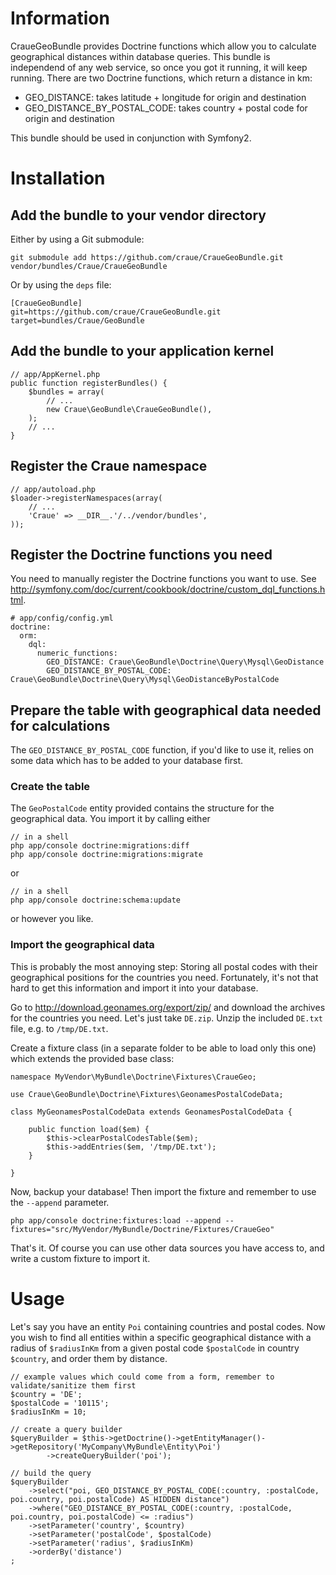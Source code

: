 # Information

CraueGeoBundle provides Doctrine functions which allow you to calculate geographical distances within database queries.
This bundle is independend of any web service, so once you got it running, it will keep running.
There are two Doctrine functions, which return a distance in km:

- GEO_DISTANCE: takes latitude + longitude for origin and destination
- GEO_DISTANCE_BY_POSTAL_CODE: takes country + postal code for origin and destination

This bundle should be used in conjunction with Symfony2.

# Installation

## Add the bundle to your vendor directory

Either by using a Git submodule:

	git submodule add https://github.com/craue/CraueGeoBundle.git vendor/bundles/Craue/CraueGeoBundle

Or by using the `deps` file:

	[CraueGeoBundle]
	git=https://github.com/craue/CraueGeoBundle.git
	target=bundles/Craue/GeoBundle

## Add the bundle to your application kernel

	// app/AppKernel.php
	public function registerBundles() {
		$bundles = array(
			// ...
			new Craue\GeoBundle\CraueGeoBundle(),
		);
		// ...
	}

## Register the Craue namespace

	// app/autoload.php
	$loader->registerNamespaces(array(
		// ...
		'Craue' => __DIR__.'/../vendor/bundles',
	));

## Register the Doctrine functions you need

You need to manually register the Doctrine functions you want to use.
See http://symfony.com/doc/current/cookbook/doctrine/custom_dql_functions.html.

	# app/config/config.yml
	doctrine:
	  orm:
	    dql:
	      numeric_functions:
	        GEO_DISTANCE: Craue\GeoBundle\Doctrine\Query\Mysql\GeoDistance
	        GEO_DISTANCE_BY_POSTAL_CODE: Craue\GeoBundle\Doctrine\Query\Mysql\GeoDistanceByPostalCode

## Prepare the table with geographical data needed for calculations

The `GEO_DISTANCE_BY_POSTAL_CODE` function, if you'd like to use it, relies on some data which has to be added to your
database first.

### Create the table

The `GeoPostalCode` entity provided contains the structure for the geographical data. You import it by calling either

	// in a shell
	php app/console doctrine:migrations:diff
	php app/console doctrine:migrations:migrate

or

	// in a shell
	php app/console doctrine:schema:update

or however you like.

### Import the geographical data

This is probably the most annoying step: Storing all postal codes with their geographical positions for the countries
you need. Fortunately, it's not that hard to get this information and import it into your database.

Go to http://download.geonames.org/export/zip/ and download the archives for the countries you need. Let's just take
`DE.zip`. Unzip the included `DE.txt` file, e.g. to `/tmp/DE.txt`.

Create a fixture class (in a separate folder to be able to load only this one) which extends the provided base class:

	namespace MyVendor\MyBundle\Doctrine\Fixtures\CraueGeo;

	use Craue\GeoBundle\Doctrine\Fixtures\GeonamesPostalCodeData;

	class MyGeonamesPostalCodeData extends GeonamesPostalCodeData {

		public function load($em) {
			$this->clearPostalCodesTable($em);
			$this->addEntries($em, '/tmp/DE.txt');
		}

	}

Now, backup your database! Then import the fixture and remember to use the `--append` parameter.

	php app/console doctrine:fixtures:load --append --fixtures="src/MyVendor/MyBundle/Doctrine/Fixtures/CraueGeo"

That's it. Of course you can use other data sources you have access to, and write a custom fixture to import it.

# Usage

Let's say you have an entity `Poi` containing countries and postal codes. Now you wish to find all entities within a
specific geographical distance with a radius of `$radiusInKm` from a given postal code `$postalCode` in country
`$country`, and order them by distance.

	// example values which could come from a form, remember to validate/sanitize them first
	$country = 'DE';
	$postalCode = '10115';
	$radiusInKm = 10;

	// create a query builder
	$queryBuilder = $this->getDoctrine()->getEntityManager()->getRepository('MyCompany\MyBundle\Entity\Poi')
			->createQueryBuilder('poi');

	// build the query
	$queryBuilder
		->select("poi, GEO_DISTANCE_BY_POSTAL_CODE(:country, :postalCode, poi.country, poi.postalCode) AS HIDDEN distance")
		->where("GEO_DISTANCE_BY_POSTAL_CODE(:country, :postalCode, poi.country, poi.postalCode) <= :radius")
		->setParameter('country', $country)
		->setParameter('postalCode', $postalCode)
		->setParameter('radius', $radiusInKm)
		->orderBy('distance')
	;
